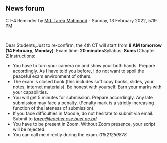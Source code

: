 <h2>News forum</h2><a href="https://moodle.cse.buet.ac.bd/user/view.php?id=1767&course=645"></a>
CT-4 Reminder
by <a href="https://moodle.cse.buet.ac.bd/user/view.php?id=1767&course=645">Md. Tareq Mahmood</a> - Sunday, 13 February 2022, 5:19 PM


 

Dear Students,Just to re-confirm, the 4th CT will start from <b>8 AM tomorrow (14 February, Monday)</b>. Exam time: <b>20 minutes</b>Syllabus: <b>Sums </b>(Chapter 2)Instructions:<ul><li>You have to turn your camera on and show your both hands. Prepare accordingly. As I have told you before, I do not want to spoil the peaceful exam environment of others. </li><li>The exam is closed book (this includes soft copy books, slides, your notes, internet materials). Be honest with yourself. Earn your marks with your capabilities.</li><li>You will get 5 minutes for submission. Prepare accordingly. Any late submission may face a penalty. (Penalty mark is a strictly increasing function of the lateness of submission). </li><li>If you face difficulties in Moodle, do not hesitate to submit via email. Submit to *tareq@teacher.cse.buet.ac.bd*</li><li>You have to be present in Zoom. Without Zoom presence, your script will be rejected.</li><li>You can call me directly during the exam. *01521259878*</li></ul>






